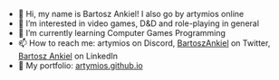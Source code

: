 - 👋 Hi, my name is Bartosz Ankiel! I also go by artymios online
- 👀 I’m interested in video games, D&D and role-playing in general
- 🌱 I’m currently learning Computer Games Programming
- 📫 How to reach me:
artymios on Discord, [BartoszAnkiel](https://twitter.com/BartoszAnkiel) on Twitter, [Bartosz Ankiel](https://www.linkedin.com/in/bartosz-ankiel-571428263) on LinkedIn
- 🎯 My portfolio: [artymios.github.io](https://artymios.github.io)
